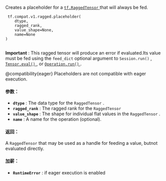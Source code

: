 Creates a placeholder for a [ `tf.RaggedTensor` ](https://tensorflow.google.cn/api_docs/python/tf/RaggedTensor) that will always be fed.

```
 tf.compat.v1.ragged.placeholder(
    dtype,
    ragged_rank,
    value_shape=None,
    name=None
)
 
```

**Important** : This ragged tensor will produce an error if evaluated.Its value must be fed using the  `feed_dict`  optional argument to `Session.run()` , [ `Tensor.eval()` ](/api_docs/python/tf/Tensor#eval), or [ `Operation.run()` ](/api_docs/python/tf/Operation#run).

@compatibility{eager} Placeholders are not compatible with eager execution.

#### 参数：
- **`dtype`** : The data type for the  `RaggedTensor` .
- **`ragged_rank`** : The ragged rank for the  `RaggedTensor` 
- **`value_shape`** : The shape for individual flat values in the  `RaggedTensor` .
- **`name`** : A name for the operation (optional).


#### 返回：
A  `RaggedTensor`  that may be used as a handle for feeding a value, butnot evaluated directly.

#### 加薪：
- **`RuntimeError`** : if eager execution is enabled
